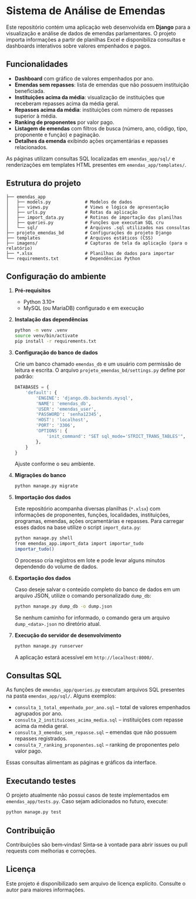# Sistema de Análise de Emendas

Este repositório contém uma aplicação web desenvolvida em **Django** para a visualização e análise de dados de emendas parlamentares. O projeto importa informações a partir de planilhas Excel e disponibiliza consultas e dashboards interativos sobre valores empenhados e pagos.

## Funcionalidades

- **Dashboard** com gráfico de valores empenhados por ano.
- **Emendas sem repasses**: lista de emendas que não possuem instituição beneficiada.
- **Instituições acima da média**: visualização de instituições que receberam repasses acima da média geral.
- **Repasses acima da média**: instituições com número de repasses superior à média.
- **Ranking de proponentes** por valor pago.
- **Listagem de emendas** com filtros de busca (número, ano, código, tipo, proponente e função) e paginação.
- **Detalhes da emenda** exibindo ações orçamentárias e repasses relacionados.

As páginas utilizam consultas SQL localizadas em `emendas_app/sql/` e renderizações em templates HTML presentes em `emendas_app/templates/`.

## Estrutura do projeto

```
├── emendas_app
│   ├── models.py             # Modelos de dados
│   ├── views.py              # Views e lógica de apresentação
│   ├── urls.py               # Rotas da aplicação
│   ├── import_data.py        # Rotinas de importação das planilhas
│   ├── queries.py            # Funções que executam SQL cru
│   └── sql/                  # Arquivos .sql utilizados nas consultas
├── projeto_emendas_bd        # Configurações do projeto Django
├── templates                 # Arquivos estáticos (CSS)
├── imagens/                  # Capturas de tela da aplicação (para o relatório)
├── *.xlsx                    # Planilhas de dados para importar
└── requirements.txt          # Dependências Python
```

## Configuração do ambiente

1. **Pré‑requisitos**
   - Python 3.10+
   - MySQL (ou MariaDB) configurado e em execução

2. **Instalação das dependências**
   ```bash
   python -m venv .venv
   source venv/bin/activate
   pip install -r requirements.txt
   ```

3. **Configuração do banco de dados**

   Crie um banco chamado `emendas_db` e um usuário com permissão de leitura e escrita. O arquivo `projeto_emendas_bd/settings.py` define por padrão:

   ```python
   DATABASES = {
       'default': {
           'ENGINE': 'django.db.backends.mysql',
           'NAME': 'emendas_db',
           'USER': 'emendas_user',
           'PASSWORD': 'senha12345',
           'HOST': 'localhost',
           'PORT': '3306',
           'OPTIONS': {
               'init_command': "SET sql_mode='STRICT_TRANS_TABLES'",
           },
       }
   }
   ```
   Ajuste conforme o seu ambiente.

4. **Migrações do banco**
   ```bash
   python manage.py migrate
   ```

5. **Importação dos dados**

   Este repositório acompanha diversas planilhas (`*.xlsx`) com informações de proponentes, funções, localidades, instituições, programas, emendas, ações orçamentárias e repasses. Para carregar esses dados na base utilize o script `import_data.py`:

   ```bash
   python manage.py shell
   from emendas_app.import_data import importar_tudo
   importar_tudo()
   ```

   O processo cria registros em lote e pode levar alguns minutos dependendo do volume de dados.

6. **Exportação dos dados**

   Caso deseje salvar o conteúdo completo do banco de dados em um arquivo JSON,
   utilize o comando personalizado `dump_db`:

   ```bash
   python manage.py dump_db -o dump.json
   ```

   Se nenhum caminho for informado, o comando gera um arquivo `dump_<data>.json`
   no diretório atual.

7. **Execução do servidor de desenvolvimento**
   ```bash
   python manage.py runserver
   ```
   A aplicação estará acessível em `http://localhost:8000/`.

## Consultas SQL

As funções de `emendas_app/queries.py` executam arquivos SQL presentes na pasta `emendas_app/sql/`. Alguns exemplos:

- `consulta_1_total_empenhado_por_ano.sql` – total de valores empenhados agrupados por ano.
- `consulta_2_instituicoes_acima_media.sql` – instituições com repasse acima da média geral.
- `consulta_3_emendas_sem_repasse.sql` – emendas que não possuem repasses registrados.
- `consulta_7_ranking_proponentes.sql` – ranking de proponentes pelo valor pago.

Essas consultas alimentam as páginas e gráficos da interface.

## Executando testes

O projeto atualmente não possui casos de teste implementados em `emendas_app/tests.py`. Caso sejam adicionados no futuro, execute:

```bash
python manage.py test
```

## Contribuição

Contribuições são bem‑vindas! Sinta‑se à vontade para abrir issues ou pull requests com melhorias e correções.

## Licença

Este projeto é disponibilizado sem arquivo de licença explícito. Consulte o autor para maiores informações.
